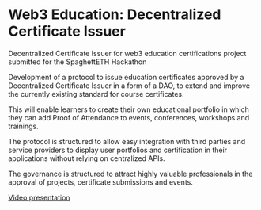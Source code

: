 # Web3 Education: Decentralized Certificate Issuer
Decentralized Certificate Issuer for web3 education certifications project submitted for the SpaghettETH Hackathon

Development of a protocol to issue education certificates approved by a Decentralized Certificate Issuer in a form of a DAO, to extend and improve the currently existing standard for course certificates.

This will enable learners to create their own educational portfolio in which they can add Proof of Attendance to events, conferences, workshops and trainings. 

The protocol is structured to allow easy integration with third parties and service providers to display user portfolios and certification in their applications without relying on centralized APIs.

The governance is structured to attract highly valuable professionals in the approval of projects, certificate submissions and events. 

[Video presentation](https://www.youtube.com/watch?v=mxJq7MzH07A)
